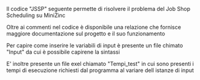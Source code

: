Il codice "JSSP" seguente permette di risolvere il problema del Job Shop Scheduling su MiniZinc

Oltre ai commenti nel codice è disponibile una relazione che fornisce maggiore documentazione sul progetto e il suo funzionamento

Per capire come inserire le variabili di input è presente un file chimato "Input" da cui è possibile capirene la sintassi

E' inoltre presente un file exel chiamato "Tempi_test" in cui sono presenti i tempi di esecuzione richiesti dal programma al variare dell istanze di input



